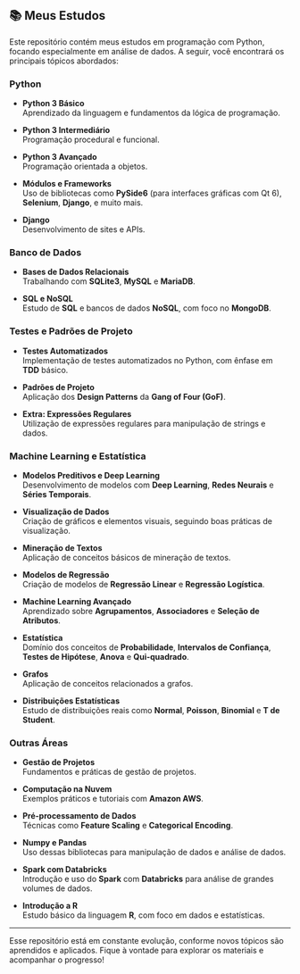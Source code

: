 ## 📚 Meus Estudos

Este repositório contém meus estudos em programação com Python, focando especialmente em análise de dados. A seguir, você encontrará os principais tópicos abordados:

### Python

- **Python 3 Básico**  
  Aprendizado da linguagem e fundamentos da lógica de programação.

- **Python 3 Intermediário**  
  Programação procedural e funcional.

- **Python 3 Avançado**  
  Programação orientada a objetos.

- **Módulos e Frameworks**  
  Uso de bibliotecas como **PySide6** (para interfaces gráficas com Qt 6), **Selenium**, **Django**, e muito mais.

- **Django**  
  Desenvolvimento de sites e APIs.

### Banco de Dados

- **Bases de Dados Relacionais**  
  Trabalhando com **SQLite3**, **MySQL** e **MariaDB**.

- **SQL e NoSQL**  
  Estudo de **SQL** e bancos de dados **NoSQL**, com foco no **MongoDB**.

### Testes e Padrões de Projeto

- **Testes Automatizados**  
  Implementação de testes automatizados no Python, com ênfase em **TDD** básico.

- **Padrões de Projeto**  
  Aplicação dos **Design Patterns** da **Gang of Four (GoF)**.

- **Extra: Expressões Regulares**  
  Utilização de expressões regulares para manipulação de strings e dados.

### Machine Learning e Estatística

- **Modelos Preditivos e Deep Learning**  
  Desenvolvimento de modelos com **Deep Learning**, **Redes Neurais** e **Séries Temporais**.

- **Visualização de Dados**  
  Criação de gráficos e elementos visuais, seguindo boas práticas de visualização.

- **Mineração de Textos**  
  Aplicação de conceitos básicos de mineração de textos.

- **Modelos de Regressão**  
  Criação de modelos de **Regressão Linear** e **Regressão Logística**.

- **Machine Learning Avançado**  
  Aprendizado sobre **Agrupamentos**, **Associadores** e **Seleção de Atributos**.

- **Estatística**  
  Domínio dos conceitos de **Probabilidade**, **Intervalos de Confiança**, **Testes de Hipótese**, **Anova** e **Qui-quadrado**.

- **Grafos**  
  Aplicação de conceitos relacionados a grafos.

- **Distribuições Estatísticas**  
  Estudo de distribuições reais como **Normal**, **Poisson**, **Binomial** e **T de Student**.

### Outras Áreas

- **Gestão de Projetos**  
  Fundamentos e práticas de gestão de projetos.

- **Computação na Nuvem**  
  Exemplos práticos e tutoriais com **Amazon AWS**.

- **Pré-processamento de Dados**  
  Técnicas como **Feature Scaling** e **Categorical Encoding**.

- **Numpy e Pandas**  
  Uso dessas bibliotecas para manipulação de dados e análise de dados.

- **Spark com Databricks**  
  Introdução e uso do **Spark** com **Databricks** para análise de grandes volumes de dados.

- **Introdução a R**  
  Estudo básico da linguagem **R**, com foco em dados e estatísticas.

---

Esse repositório está em constante evolução, conforme novos tópicos são aprendidos e aplicados. Fique à vontade para explorar os materiais e acompanhar o progresso!

